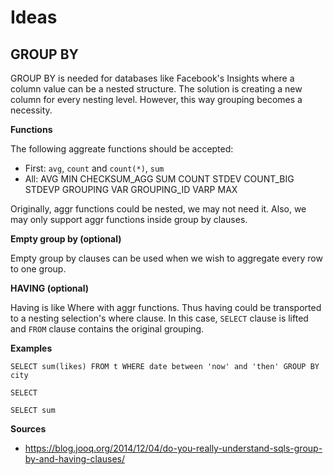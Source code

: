 # Ideas

## GROUP BY

GROUP BY is needed for databases like Facebook's Insights where a column value can be a nested structure. The solution is creating a new column for every nesting level. However, this way grouping becomes a necessity.

**Functions**

The following aggreate functions should be accepted:
- First: `avg`, `count` and `count(*)`, `sum`
- All: AVG MIN CHECKSUM_AGG SUM COUNT STDEV COUNT_BIG STDEVP GROUPING VAR GROUPING_ID VARP MAX

Originally, aggr functions could be nested, we may not need it. Also, we may only support aggr functions inside group by clauses.

**Empty group by (optional)**

Empty group  by clauses can be used when we
wish to aggregate every row to one group.

**HAVING (optional)**

Having is like Where with aggr functions. Thus having could be transported to a nesting selection's where clause. In this case, `SELECT` clause is lifted and `FROM` clause contains the original grouping.

**Examples**

`SELECT sum(likes) FROM t WHERE date between 'now' and 'then' GROUP BY city`

`SELECT `

`SELECT sum`

**Sources**
- https://blog.jooq.org/2014/12/04/do-you-really-understand-sqls-group-by-and-having-clauses/
